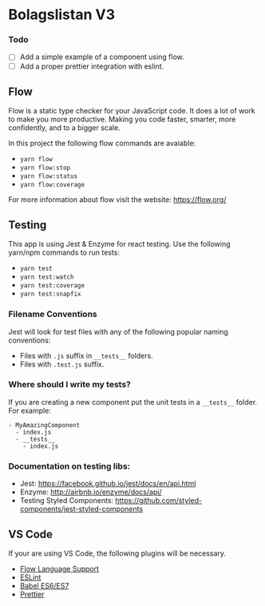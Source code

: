 # Bolagslistan V3

### Todo

* [ ] Add a simple example of a component using flow.
* [ ] Add a proper prettier integration with eslint.

## Flow

Flow is a static type checker for your JavaScript code. It does a lot of work to make you more productive.
Making you code faster, smarter, more confidently, and to a bigger scale.

In this project the following flow commands are avaiable:

* `yarn flow`
* `yarn flow:stop`
* `yarn flow:status`
* `yarn flow:coverage`

For more information about flow visit the website: https://flow.org/

## Testing

This app is using Jest & Enzyme for react testing.
Use the following yarn/npm commands to run tests:

* `yarn test`
* `yarn test:watch`
* `yarn test:coverage`
* `yarn test:snapfix`

### Filename Conventions

Jest will look for test files with any of the following popular naming conventions:

* Files with `.js` suffix in `__tests__` folders.
* Files with `.test.js` suffix.

### Where should I write my tests?

If you are creating a new component put the unit tests in a `__tests__` folder.
For example:

```
- MyAmazingComponent
  - index.js
  - __tests__
    - index.js
```

### Documentation on testing libs:

* Jest: https://facebook.github.io/jest/docs/en/api.html
* Enzyme: http://airbnb.io/enzyme/docs/api/
* Testing Styled Components: https://github.com/styled-components/jest-styled-components

## VS Code

If your are using VS Code, the following plugins will be necessary.

* [Flow Language Support](https://marketplace.visualstudio.com/items?itemName=flowtype.flow-for-vscode)
* [ESLint](https://marketplace.visualstudio.com/items?itemName=dbaeumer.vscode-eslint)
* [Babel ES6/ES7](https://marketplace.visualstudio.com/items?itemName=dzannotti.vscode-babel-coloring)
* [Prettier](https://marketplace.visualstudio.com/items?itemName=esbenp.prettier-vscode)
